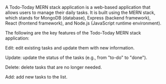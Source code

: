 A Todo-Today MERN stack application is a web-based application that allows users to manage their daily tasks. It is built using the MERN stack, which stands for MongoDB (database), Express (backend framework), React (frontend framework), and Node.js (JavaScript runtime environment).

The following are the key features of the Todo-Today MERN stack application:

Edit: edit existing tasks and update them with new information.

Update: update the status of the tasks (e.g., from "to-do" to "done").

Delete: delete tasks that are no longer needed.

Add: add new tasks to the list.
